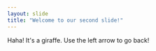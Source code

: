 ```yaml
---
layout: slide
title: "Welcome to our second slide!"
---
```

Haha! It's a giraffe.
Use the left arrow to go back!
